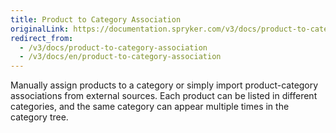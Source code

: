 ```yaml
---
title: Product to Category Association
originalLink: https://documentation.spryker.com/v3/docs/product-to-category-association
redirect_from:
  - /v3/docs/product-to-category-association
  - /v3/docs/en/product-to-category-association
---
```


Manually assign products to a category or simply import product-category associations from external sources. Each product can be listed in different categories, and the same category can appear multiple times in the category tree. 
